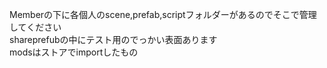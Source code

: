 Memberの下に各個人のscene,prefab,scriptフォルダーがあるのでそこで管理してください  
shareprefubの中にテスト用のでっかい表面あります  
modsはストアでimportしたもの  
